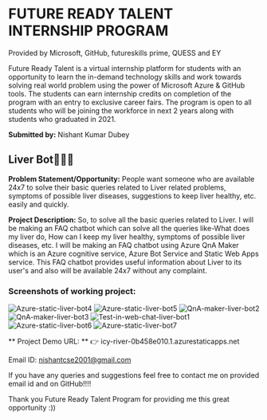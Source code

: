 # FUTURE READY TALENT INTERNSHIP PROGRAM

Provided by Microsoft, GitHub, futureskills prime, QUESS and EY

Future Ready Talent is a virtual internship platform for students with an opportunity to learn the in-demand technology skills and work towards solving real world problem using the power of Microsoft Azure & GitHub tools. The students can earn internship credits on completion of the program with an entry to exclusive career fairs.
The program is open to all students who will be joining the workforce in next 2 years along with students who graduated in 2021.

**Submitted by:**
Nishant Kumar Dubey

## Liver Bot👨‍⚕️💊

**Problem Statement/Opportunity:**
 People want someone who are available 24x7 to solve their basic queries related to Liver related problems, symptoms of possible liver diseases, 
 suggestions to keep liver healthy,  etc. easily and quickly.

**Project Description:**
So, to solve all the basic queries related to Liver. I will be making an FAQ chatbot which can solve all the queries like-What does my liver do, How can I keep my liver healthy, symptoms of possible liver diseases, etc. I will be making an FAQ chatbot using Azure QnA Maker which is an Azure cognitive service, Azure Bot Service and Static Web Apps service.
This FAQ chatbot provides useful information about Liver to its user's and also will be available 24x7 without any complaint.

### Screenshots of working project:
![Azure-static-liver-bot4](https://user-images.githubusercontent.com/91829288/169660886-48f28b8f-f594-4fbd-ab04-2d0c561d2962.png)
![Azure-static-liver-bot5](https://user-images.githubusercontent.com/91829288/169660899-06bfab26-3d24-4d5d-b17d-95b30d4c0759.png)
![QnA-maker-liver-bot2](https://user-images.githubusercontent.com/91829288/169660920-d0f554b2-6b0b-4620-a39f-a11c8e430cd8.png)
![QnA-maker-liver-bot3](https://user-images.githubusercontent.com/91829288/169660927-a6c12063-4d0b-49dc-92c9-20384bad7abe.png)
![Test-in-web-chat-liver-bot1](https://user-images.githubusercontent.com/91829288/169660936-afbf11a2-7a16-4eff-b43f-0c8bdda1d881.png)
![Azure-static-liver-bot6](https://user-images.githubusercontent.com/91829288/169660940-a6dd02c0-1e97-4692-9f22-4976d0a4f0af.png)
![Azure-static-liver-bot7](https://user-images.githubusercontent.com/91829288/169660943-e7cb09e0-5e01-4fcc-ae21-83be5fac1098.png)





** Project Demo URL: ** 👉 icy-river-0b458e010.1.azurestaticapps.net

Email ID: nishantcse2001@gmail.com

If you have any queries and suggestions feel free to contact me on provided email id and on GitHub!!!!

Thank you Future Ready Talent Program for providing me this great opportunity :))

